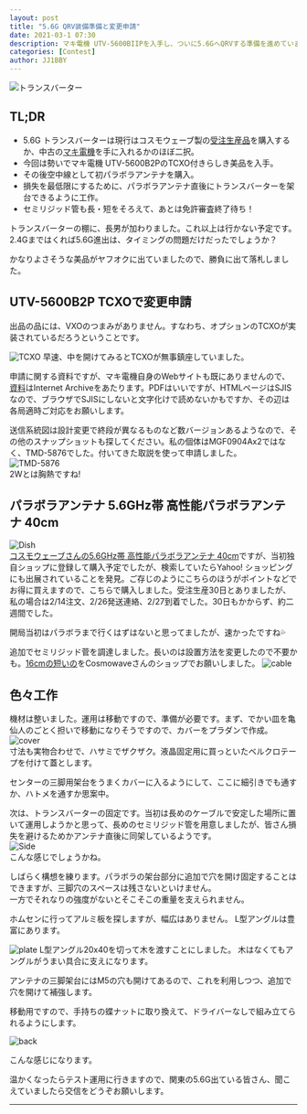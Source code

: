 ```yaml
---
layout: post
title: "5.6G QRV装備準備と変更申請"
date: 2021-03-1 07:30
description: マキ電機 UTV-5600BIIPを入手し、ついに5.6GへQRVする準備を進めています。
categories: [Contest]
author: JJ1BBY
---
```

![トランスバーター](https://user-images.githubusercontent.com/79028771/109434123-0f28af00-7a57-11eb-85b5-892b953ddfab.jpg)  

## TL;DR
* 5.6G トランスバーターは現行はコスモウェーブ製の[受注生産品](https://www.cosmowave.net/?pid=138127194)を購入するか、中古の[マキ電機](https://web.archive.org/web/20141008022041/http://www.makidenki.co.jp/index2.html)を手に入れるかのほぼ二択。
* 今回は勢いでマキ電機 UTV-5600B2PのTCXO付きらしき美品を入手。
* その後空中線として初パラボラアンテナを購入。
* 損失を最低限にするために、パラボラアンテナ直後にトランスバーターを架台できるように工作。
* セミリジッド管も長・短をそろえて、あとは免許審査終了待ち！

トランスバーターの棚に、長男が加わりました。これ以上は行かない予定です。2.4Gまではくれば5.6G進出は、タイミングの問題だけだったでしょうか？  

かなりよさそうな美品がヤフオクに出ていましたので、勝負に出て落札しました。  

## UTV-5600B2P TCXOで変更申請

出品の品には、VXOのつまみがありません。すなわち、オプションのTCXOが実装されているだろうということです。  

![TCXO](https://user-images.githubusercontent.com/79028771/109435876-0688a680-7a60-11eb-9f4f-3365e79e7774.jpg)
早速、中を開けてみるとTCXOが無事鎮座していました。  

申請に関する資料ですが、マキ電機自身のWebサイトも既にありませんので、[資料](https://web.archive.org/web/20071029115646/http://www.makidenki.co.jp/pdf/utv5600b2p.pdf
)はInternet Archiveをあたります。PDFはいいですが、HTMLページはSJISなので、ブラウザでSJISにしないと文字化けで読めないかもですか、その辺は各局適時ご対応をお願いします。  

送信系統図は設計変更で終段が異なるものなど数バージョンあるようなので、その他のスナップショットも探してください。私の個体はMGF0904Ax2ではなく、TMD-5876でした。付いてきた取説を使って申請しました。  
![TMD-5876](https://user-images.githubusercontent.com/79028771/109435335-5ca81a80-7a5d-11eb-93e0-2a3ea11f2102.png)  
2Wとは胸熱ですね!  


## パラボラアンテナ 5.6GHz帯 高性能パラボラアンテナ 40cm
![Dish](https://user-images.githubusercontent.com/79028771/109434151-2c5d7d80-7a57-11eb-93d6-98e03fccb588.jpg)  
[コスモウェーブさんの5.6GHz帯 高性能パラボラアンテナ 40cm](https://store.shopping.yahoo.co.jp/cosmowave-store/PA5G40A.html)ですが、当初独自ショップに登録して購入予定でしたが、検索していたらYahoo! ショッピングにも出展されていることを発見。ご存じのようにこちらのほうがポイントなどでお得に買えますので、こちらで購入しました。受注生産30日とありましたが、私の場合は2/14注文、2/26発送連絡、2/27到着でした。30日もかからず、約二週間でした。  

開局当初はパラボラまで行くはずはないと思ってましたが、速かったですね💦  

追加でセミリジッド菅を調達しました。長いのは設置方法を変更したので不要かも。[16cmの短いの](https://www.cosmowave.net/?pid=155494888)をCosmowaveさんのショップでお願いしました。
![cable](https://user-images.githubusercontent.com/79028771/109434153-31bac800-7a57-11eb-916c-5c5c4fa16e9f.jpg)  


## 色々工作
機材は整いました。運用は移動ですので、準備が必要です。まず、でかい皿を亀仙人のごとく担いで移動になりそうですので、カバーをプラダンで作成。  
![cover](https://user-images.githubusercontent.com/79028771/109434147-2798c980-7a57-11eb-9484-b031028f61d0.jpg)  
寸法も実物合わせで、ハサミでザクザク。液晶固定用に買っといたベルクロテープを付けて蓋とします。  

センターの三脚用架台をうまくカバーに入るようにして、ここに細引きでも通すか、ハトメを通すか思案中。  

次は、トランスバーターの固定です。当初は長めのケーブルで安定した場所に置いて運用しようかと思って、長めのセミリジッド管を用意しましたが、皆さん損失を避けるためかアンテナ直後に同架しているようです。  
![Side](https://user-images.githubusercontent.com/79028771/109434156-33848b80-7a57-11eb-9773-590769195ff6.jpg)  
こんな感じでしょうかね。  

しばらく構想を練ります。パラボラの架台部分に追加で穴を開け固定することはできますが、三脚穴のスペースは残さないといけません。  
一方でそれなりの強度がないとそこそこの重量を支えられません。  

ホムセンに行ってアルミ板を探しますが、幅広はありません。  L型アングルは豊富にあります。  

![plate](https://user-images.githubusercontent.com/79028771/109434154-32ebf500-7a57-11eb-8558-46a57562cc7d.jpg)
L型アングル20x40を切って木を渡すことにしました。 木はなくてもアングルがうまい具合に支えになります。  

アンテナの三脚架台にはM5の穴も開けてあるので、これを利用しつつ、追加で穴を開けて補強します。  

移動用ですので、手持ちの蝶ナットに取り換えて、ドライバーなしで組み立てられるようにします。  

![back](https://user-images.githubusercontent.com/79028771/109434155-32ebf500-7a57-11eb-945b-3abbd78c7018.jpg)

こんな感じになります。  

温かくなったらテスト運用に行きますので、関東の5.6G出ている皆さん、聞こえていましたら交信をどうぞお願いします。


---


<script src="https://utteranc.es/client.js"
        repo="JJ1BBY/JJ1BBY.github.io"
        issue-term="pathname"
        theme="github-light"
        crossorigin="anonymous"
        async>
</script>

